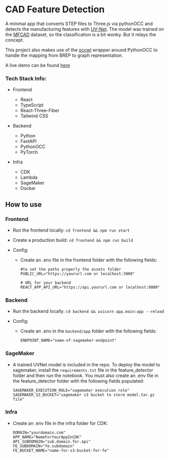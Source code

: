 # CAD Feature Detection

A minimal app that converts STEP files to Three.js via pythonOCC and detects the manufacturing features with [UV-Net](https://github.com/AutodeskAILab/UV-Net). The model was trained on the [MFCAD](https://github.com/hducg/MFCAD) dataset, so the classification is a bit wonky. But it relays the concept.

This project also makes use of the [occwl](https://github.com/AutodeskAILab/occwl) wrapper around PythonOCC to handle the mapping from BREP to graph representation.

A live demo can be found [here](https://feature-detector.steveguerin.com)

### Tech Stack Info:

- Frontend
    - React
    - TypeScript
    - React-Three-Fiber
    - Tailwind CSS

- Backend
    - Python
    - FastAPI
    - PythonOCC
    - PyTorch

- Infra
    - CDK
    - Lambda
    - SageMaker
    - Docker

## How to use

### Frontend

- Run the frontend locally: `cd frontend && npm run start`
- Create a production build: `cd frontend && npm run build`
- Config:

    - Create an .env file in the frontend folder with the following fields:

        ```
        #to set the paths properly the assets folder
        PUBLIC_URL="https://yoururl.com or localhost:3000"

        # URL for your backend
        REACT_APP_API_URL="https://api.yoururl.com or localhost:8080"
        ```

### Backend

- Run the backend locally: `cd backend && uvicorn app.main:app --reload`

- Config:

    - Create an .env in the `backend/app` folder with the following fields:

        ```
        ENDPOINT_NAME="name-of-sagemaker-endpoint"
        ```

### SageMaker

- A trained UVNet model is included in the repo. To deploy the model to sagemaker, install the `requirements.txt` file in the feature_detector folder and then run the notebook. You must also create an .env file in the feature_detector folder with the following fields populated:

    ```
    SAGEMAKER_EXECUTION_ROLE="sagemaker execution role"
    SAGEMAKER_S3_BUCKET="sagemaker s3 bucket to store model.tar.gz file"
    ```


### Infra

- Create an .env file in the infra folder for CDK:

    ```
    DOMAIN="yourdomain.com"
    APP_NAME="NameForYourAppInCDK"
    API_SUBDOMAIN="sub.domain.for.api"
    FE_SUBDOMAIN="fe.subdomain"
    FE_BUCKET_NAME="name-for-s3-bucket-for-fe"
    ```
